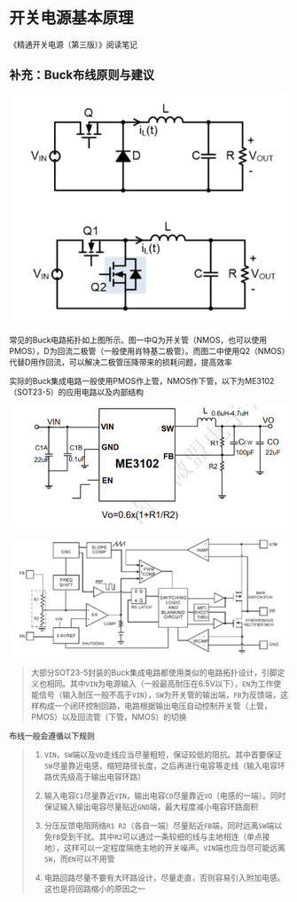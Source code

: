 # 开关电源基本原理

《精通开关电源（第三版）》阅读笔记


## 补充：Buck布线原则与建议

![](images/210904b001.png)

常见的Buck电路拓扑如上图所示。图一中Q为开关管（NMOS，也可以使用PMOS），D为回流二极管（一般使用肖特基二极管）。而图二中使用Q2（NMOS）代替D用作回流，可以解决二极管压降带来的损耗问题，提高效率

实际的Buck集成电路一般使用PMOS作上管，NMOS作下管，以下为ME3102（SOT23-5）的应用电路以及内部结构

![](images/210904b002.png)

![](images/210904b003.png)

> 大部分SOT23-5封装的Buck集成电路都使用类似的电路拓扑设计，引脚定义也相同。其中`VIN`为电源输入（一般最高耐压在6.5V以下），`EN`为工作使能信号（输入耐压一般不高于`VIN`），`SW`为开关管的输出端，`FB`为反馈端，这样构成一个闭环控制回路，电路根据输出电压自动控制开关管（上管，PMOS）以及回流管（下管，NMOS）的切换

布线一般会遵循以下规则

> 1. `VIN`，`SW`端以及`VO`走线应当尽量粗短，保证较低的阻抗。其中首要保证`SW`尽量靠近电感，缩短路径长度，之后再进行电容等走线（输入电容环路优先级高于输出电容环路）
>
> 2. 输入电容`C1`尽量靠近`VIN`，输出电容`CO`尽量靠近`VO`（电感的一端）。同时保证输入输出电容尽量贴近`GND`端，最大程度减小电容环路面积
>
> 3. 分压反馈电阻网络`R1 R2`（各自一端）尽量贴近`FB`端，同时远离`SW`端以免`FB`受到干扰。其中`R2`可以通过一条较细的线与主地相连（单点接地），这样可以一定程度隔绝主地的开关噪声。`VIN`端也应当尽可能远离`SW`，而`EN`可以不用管
>
> 4. 电路回路尽量不要有大环路设计，尽量走直，否则容易引入附加电感。这也是将回路缩小的原因之一